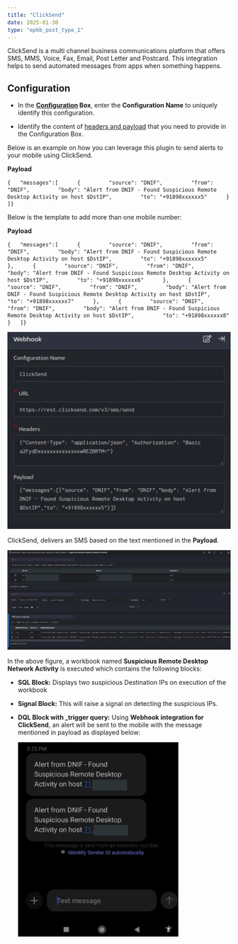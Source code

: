 ```yaml
---
title: "ClickSend"
date: 2025-01-30
type: "epkb_post_type_1"
---
```


ClickSend is a multi channel business communications platform that offers SMS, MMS, Voice, Fax, Email, Post Letter and Postcard. This integration helps to send automated messages from apps when something happens.

## **Configuration**

- In the **[Configuration](https://dnif.it/kb/uncategorized/configuring-automation/) Box**, enter the **Configuration Name** to uniquely identify this configuration.

- Identify the content of [headers and payload](https://developers.clicksend.com/docs/rest/v3/?shell#ClickSend-v3-API-SMS) that you need to provide in the Configuration Box.  
    

Below is an example on how you can leverage this plugin to send alerts to your mobile using ClickSend.

**Payload**

```
{   "messages":[      {         "source": "DNIF",         "from": "DNIF",         "body": "Alert from DNIF - Found Suspicious Remote Desktop Activity on host $DstIP",         "to": "+91898xxxxxx5"      }   ]}
```

Below is the template to add more than one mobile number:

**Payload**

```
{   "messages":[      {         "source": "DNIF",         "from": "DNIF",         "body": "Alert from DNIF - Found Suspicious Remote Desktop Activity on host $DstIP",         "to": "+91898xxxxxx5"      },	  {         "source": "DNIF",         "from": "DNIF",         "body": "Alert from DNIF - Found Suspicious Remote Desktop Activity on host $DstIP",         "to": "+91898xxxxxx6"      },	  {         "source": "DNIF",         "from": "DNIF",         "body": "Alert from DNIF - Found Suspicious Remote Desktop Activity on host $DstIP",         "to": "+91898xxxxxx7"      },	  {         "source": "DNIF",         "from": "DNIF",         "body": "Alert from DNIF - Found Suspicious Remote Desktop Activity on host $DstIP",         "to": "+91898xxxxxx8"      }   ]}
```

![image 1-Dec-22-2023-12-18-10-5137-PM](./click-send-1.jpg)

ClickSend, delivers an SMS based on the text mentioned in the **Payload**.

![image 2-Dec-22-2023-12-18-25-5926-PM](./click-send-2.jpg)

In the above figure, a workbook named **Suspicious Remote Desktop Network Activity** is executed which contains the following blocks:

- **SQL Block:** Displays two suspicious Destination IPs on execution of the workbook

- **Signal Block:** This will raise a signal on detecting the suspicious IPs.

- **DQL Block with \_trigger query:** Using **Webhook integration for ClickSend**, an alert will be sent to the mobile with the message mentioned in payload as displayed below:  
      
    ![image 3-Dec-22-2023-12-18-38-0120-PM](./click-send-3.jpg)
